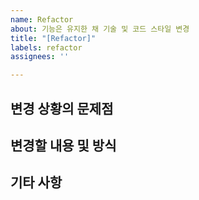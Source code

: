 ```yaml
---
name: Refactor
about: 기능은 유지한 채 기술 및 코드 스타일 변경
title: "[Refactor]"
labels: refactor
assignees: ''

---
```


## 변경 상황의 문제점

## 변경할 내용 및 방식

## 기타 사항
